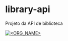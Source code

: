 # library-api
Projeto da API de biblioteca

[![<ORG_NAME>](https://circleci.com/gh/henriquegreve/library-api.svg?style=svg)](https://app.circleci.com/pipelines/github/henriquegreve/library-api?branch=master&filter=all)
